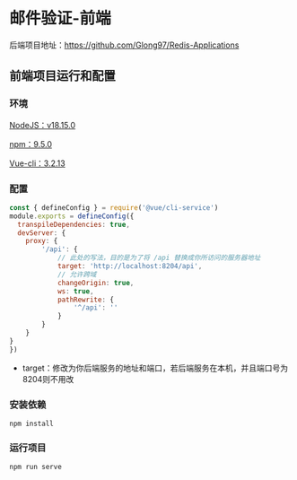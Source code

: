 # 邮件验证-前端

后端项目地址：https://github.com/Glong97/Redis-Applications

## 前端项目运行和配置

### 环境

[NodeJS：v18.15.0](https://nodejs.cn/)

[npm：9.5.0](http://dev.nodejs.cn/learn/an-introduction-to-the-npm-package-manager)

[Vue-cli：3.2.13](https://cli.vuejs.org/zh/)

### 配置

```js
const { defineConfig } = require('@vue/cli-service')
module.exports = defineConfig({
  transpileDependencies: true,
  devServer: {
    proxy: {
        '/api': {
            // 此处的写法，目的是为了将 /api 替换成你所访问的服务器地址
            target: 'http://localhost:8204/api',
            // 允许跨域
            changeOrigin: true,
            ws: true,
            pathRewrite: {
                '^/api': ''
            }
        }
    }
}
})
```

* target：修改为你后端服务的地址和端口，若后端服务在本机，并且端口号为8204则不用改

### 安装依赖

```
npm install
```

### 运行项目
```
npm run serve
```

